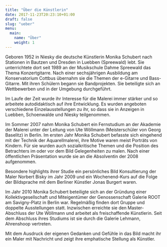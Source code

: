 ```yaml
---
title: "Über die Künstlerin"
date: 2017-11-23T20:23:10+01:00
draft: false
slug: "ueber"
menu:
  main:
    name: "Über"
    weight: 1
---
```


Geboren 1952 in Niesky die deutsche Künstlerin Monika Schubert nach Stationen in Bautzen und Dresden in Luebben (Spreewald) lebt. Sie unterrichtete dort seit 1989 an der Musikschule Dahme Spreewald das Thema Konzertgitarre. Nach einer sechsjährigen Ausbildung am Konservatorium Cottbus übernahm sie die Themen der e-Gitarre und Bass-Gitarre. Mit ihren Schülern begann sie Bandprojekten. Sie beteiligte sich an Wettbewerben und in der Umgebung durchgeführt.

Im Laufe der Zeit wurde ihr Interesse für die Malerei immer stärker und so arbeitete autodidaktisch auf ihre Entwicklung. Es wurden angeboten verschiedene Einzelausstellungen zu ihr, so dass sie in Anzeigen in Luebben, Schoenwalde und Niesky teilgenommen.

Im Sommer 2007 nahm Monika Schubert ein Fernstudium an der Akademie der Malerei unter der Leitung von Ute Wöllmann (Meisterschüler von Georg Baselitz) in Berlin. Im ersten Jahr Monika Schubert befasste sich eingehend mit der Technik der Aquarellmalerei, ihre Motive waren meist Porträts von Kindern. Für sie wurden auch sozialkritische Themen und die Position des Betrachters im oder vor dem Bild Gelegenheiten zu malen. Nach einer öffentlichen Präsentation wurde sie an die Absolventin der 2008 aufgenommen.

Besondere highlights ihrer Studie ein persönliches Bild Konsultierung der Maler Norbert Bisky im Jahr 2009 und ein Wochenend-Kurs auf die Folge der Bildsprache mit dem Berliner Künstler Jonas Burgert waren.

Im Jahr 2010 Monika Schubert beteiligte sich an der Gründung einer Kollektivgesellschaft und Miteigentümer der Genossenschaft Galerie ROOT am Savigny-Platz in Berlin war. Regelmäßig finden dort Gruppe und doppelte Ausstellungen statt. Inzwischen erreichte sie den Master-Abschluss der Ute Wöllmann und arbeitet als freischaffende Künstlerin. Seit dem Abschluss ihres Studiums ist sie durch die Galerie Lehmann, Ahrenshoop vertreten.

Mit dem Ausdruck der eigenen Gedanken und Gefühle in das Bild macht ihr ein Maler mit Nachricht und zeigt ihre emphatische Stellung als Künstler.